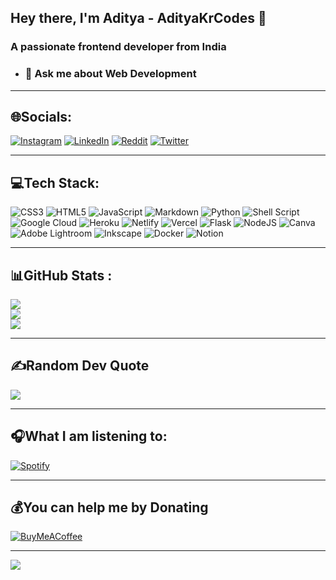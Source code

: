 ## Hey there, I'm Aditya - AdityaKrCodes 👋
### A passionate frontend developer from India

 
  

* ### 💬 Ask me about **Web Development** 
---
## 🌐Socials:
[![Instagram](https://img.shields.io/badge/Instagram-%23E4405F.svg?logo=Instagram&logoColor=white)](https://instagram.com/adityakrcodes) [![LinkedIn](https://img.shields.io/badge/LinkedIn-%230077B5.svg?logo=linkedin&logoColor=white)](https://linkedin.com/in/adityakrcodes) [![Reddit](https://img.shields.io/badge/Reddit-%23FF4500.svg?logo=Reddit&logoColor=white)](https://reddit.com/user/adityakrcodes) [![Twitter](https://img.shields.io/badge/Twitter-%231DA1F2.svg?logo=Twitter&logoColor=white)](https://twitter.com/adityakrcodes) 

---
## 💻Tech Stack:
![CSS3](https://img.shields.io/badge/css3-%231572B6.svg?style=for-the-badge&logo=css3&logoColor=white) ![HTML5](https://img.shields.io/badge/html5-%23E34F26.svg?style=for-the-badge&logo=html5&logoColor=white) ![JavaScript](https://img.shields.io/badge/javascript-%23323330.svg?style=for-the-badge&logo=javascript&logoColor=%23F7DF1E) ![Markdown](https://img.shields.io/badge/markdown-%23000000.svg?style=for-the-badge&logo=markdown&logoColor=white) ![Python](https://img.shields.io/badge/python-3670A0?style=for-the-badge&logo=python&logoColor=ffdd54) ![Shell Script](https://img.shields.io/badge/shell_script-%23121011.svg?style=for-the-badge&logo=gnu-bash&logoColor=white) ![Google Cloud](https://img.shields.io/badge/Google%20Cloud-%234285F4.svg?style=for-the-badge&logo=google-cloud&logoColor=white) ![Heroku](https://img.shields.io/badge/heroku-%23430098.svg?style=for-the-badge&logo=heroku&logoColor=white) ![Netlify](https://img.shields.io/badge/netlify-%23000000.svg?style=for-the-badge&logo=netlify&logoColor=#00C7B7) ![Vercel](https://img.shields.io/badge/vercel-%23000000.svg?style=for-the-badge&logo=vercel&logoColor=white) ![Flask](https://img.shields.io/badge/flask-%23000.svg?style=for-the-badge&logo=flask&logoColor=white) ![NodeJS](https://img.shields.io/badge/node.js-6DA55F?style=for-the-badge&logo=node.js&logoColor=white) ![Canva](https://img.shields.io/badge/Canva-%2300C4CC.svg?style=for-the-badge&logo=Canva&logoColor=white) ![Adobe Lightroom](https://img.shields.io/badge/Adobe%20Lightroom-31A8FF.svg?style=for-the-badge&logo=Adobe%20Lightroom&logoColor=white) ![Inkscape](https://img.shields.io/badge/Inkscape-e0e0e0?style=for-the-badge&logo=inkscape&logoColor=080A13) ![Docker](https://img.shields.io/badge/docker-%230db7ed.svg?style=for-the-badge&logo=docker&logoColor=white) ![Notion](https://img.shields.io/badge/Notion-%23000000.svg?style=for-the-badge&logo=notion&logoColor=white)

---
## 📊GitHub Stats :
![](https://github-readme-stats.vercel.app/api?username=adityakrcodes&theme=dark&hide_border=true&include_all_commits=true&count_private=true)<br/>
![](https://github-readme-streak-stats.herokuapp.com/?user=adityakrcodes&theme=dark&hide_border=true)<br/>
![](https://github-readme-stats.vercel.app/api/top-langs/?username=adityakrcodes&theme=dark&hide_border=true&include_all_commits=true&count_private=true&layout=compact)

---
## ✍️Random Dev Quote
![](https://quotes-github-readme.vercel.app/api?type=horizontal&theme=dark)

---
## 🎧What I am listening to:
[![Spotify](https://adityakrcodes-spotify-status.vercel.app/api/spotify)](https://open.spotify.com/user/31ke65y4vvmlqqqsjybg3foclmw4)

---
## 💰You can help me by Donating
[![BuyMeACoffee](https://img.shields.io/badge/Buy%20Me%20a%20Coffee-ffdd00?style=for-the-badge&logo=buy-me-a-coffee&logoColor=black)](https://buymeacoffee.com/adityakrcodes)
<br>

---

[![](https://visitcount.itsvg.in/api?id=adityakrcodes)]()
